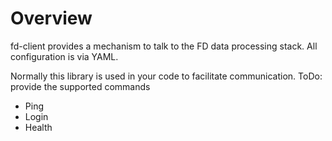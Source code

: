 Overview
========
fd-client provides a mechanism to talk to the FD data processing stack. All configuration is via YAML.

Normally this library is used in your code to facilitate communication. ToDo: provide the supported commands

* Ping
* Login
* Health